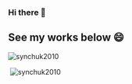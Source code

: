 ### Hi there 👋

<!--
**synchuk2010/synchuk2010** is a ✨ _special_ ✨ repository because its `README.md` (this file) appears on your GitHub profile.

Here are some ideas to get you started:

- 🔭 I’m currently working on ...
- 🌱 I’m currently learning ...
- 👯 I’m looking to collaborate on ...
- 🤔 I’m looking for help with ...
- 💬 Ask me about ...
- 📫 How to reach me: ...
- 😄 Pronouns: ...
- ⚡ Fun fact: ...
-->

## See my works below 😄

<p><img align="left" src="https://github-readme-stats.vercel.app/api/top-langs/?username=synchuk2010&layout=compact&hide=html" alt="synchuk2010" /></p>

<br />

<p>&nbsp;<img align="center" src="https://github-readme-stats.vercel.app/api?username=synchuk2010&show_icons=true" alt="synchuk2010" /></p>
